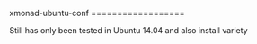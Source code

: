 xmonad-ubuntu-conf ==================

Still has only been tested in Ubuntu 14.04 and also install variety
